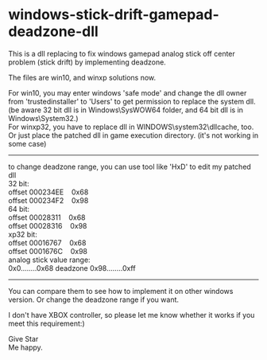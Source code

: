 # windows-stick-drift-gamepad-deadzone-dll
This is a dll replacing to fix windows gamepad analog stick off center problem (stick drift) by implementing deadzone.

The files are win10, and winxp solutions now.

For win10, you may enter windows 'safe mode' and change the dll owner from 'trustedinstaller' to 'Users' to get permission to replace the system dll.  
(be aware 32 bit dll is in Windows\SysWOW64 folder, and 64 bit dll is in Windows\System32.)  
For winxp32, you have to replace dll in WINDOWS\system32\dllcache, too.
Or just place the patched dll in game execution directory. (it's not working in some case)  

****
to change deadzone range, you can use tool like 'HxD' to edit my patched dll  
32 bit:  
offset 000234EE &nbsp;&nbsp;&nbsp;0x68  
offset 000234F2 &nbsp;&nbsp;&nbsp;0x98  
64 bit:  
offset 00028311 &nbsp;&nbsp;&nbsp;0x68  
offset 00028316 &nbsp;&nbsp;&nbsp;0x98  
xp32 bit:  
offset 00016767 &nbsp;&nbsp;&nbsp;0x68  
offset 0001676C &nbsp;&nbsp;&nbsp;0x98  
analog stick value range:  
0x0........0x68 deadzone 0x98........0xff  
****

You can compare them to see how to implement it on other windows version.
Or change the deadzone range if you want.

I don't have XBOX controller, so please let me know whether it works if you meet this requirement:)

Give Star  
Me happy.
